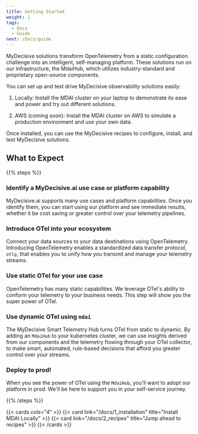 ```yaml
---
title: Getting Started
weight: 1
tags:
  - Docs
  - Guide
next: /docs/guide
---
```


<!-- Change and uncomment below when YT video code available. Delete the image below it -->

<!-- https://gohugo.io/shortcodes/youtube/ -->
<!-- {{< youtube dQw4w9WgXcQ >}} -->

<!-- ![landscape](/images/nothing_to_see_here.png) -->

MyDecisive solutions transform OpenTelemetry from a static configuration challenge into an intelligent, self-managing platform. These solutions run on our infrastructure, the MdaiHub, which utilizes industry-standard and proprietary open-source components.

You can set up and test drive MyDecisive observability solutions easily:

1. Locally: Install the MDAI cluster on your laptop to demonstrate its ease and power and try out different solutions.

1. AWS (coming soon): Install the MDAI cluster on AWS to simulate a production environment and use your own data.

Once installed, you can use the MyDecisive recipes to configure, install, and test MyDecisive solutions.


## What to Expect

{{% steps %}}

### Identify a MyDecisive.ai use case or platform capability

MyDecisive.ai supports many use cases and platform capabilities. Once you identify them, you can start using our platform and see immediate results, whether it be cost saving or greater control over your telemetry pipelines.

### Introduce OTel into your ecosystem

Connect your data sources to your data destinations using OpenTelemetry. Introducing OpenTelemetry enables a standardized data transfer protocol, `otlp`, that enables you to unify how you transmit and manage your telemetry streams.

### Use static OTel for your use case

OpenTelemetry has many static capabilities. We leverage OTel's ability to conform your telemetry to your business needs. This step will show you the super power of OTel.

### Use dynamic OTel using `mdai`

The MyDecisive Smart Telemetry Hub turns OTel from static to dynamic. By adding an `MdaiHub` to your kubernetes cluster, we can use insights derived from our components and the telemetry flowing through your OTel collector, to make smart, automated, rule-based decisions that afford you greater control over your streams.

### Deploy to prod!

When you see the power of OTel using the `MdaiHub`, you'll want to adopt our platform in prod. We'll be here to support you in your self-service journey.

{{% /steps %}}

{{< cards cols="4" >}}
  {{< card link="/docs/1_installation" title="Install MDAI Locally" >}}
  {{< card link="/docs/2_recipes" title="Jump ahead to recipes" >}}
{{< /cards >}}